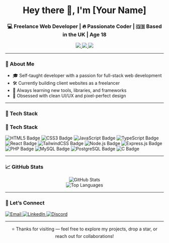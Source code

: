 <h1 align="center">Hey there 👋, I'm [Your Name]</h1>
<h3 align="center">💻 Freelance Web Developer | 🔥 Passionate Coder | 🇬🇧 Based in the UK | Age 18</h3>

<p align="center">
  <a href="https://your-portfolio-link.com" target="_blank">
    <img src="https://img.shields.io/badge/Portfolio-000000?style=for-the-badge&logo=firefox&logoColor=white" />
  </a>
  <a href="mailto:youremail@example.com">
    <img src="https://img.shields.io/badge/Email-D14836?style=for-the-badge&logo=gmail&logoColor=white" />
  </a>
  <a href="https://linkedin.com/in/your-profile" target="_blank">
    <img src="https://img.shields.io/badge/LinkedIn-0A66C2?style=for-the-badge&logo=linkedin&logoColor=white" />
  </a>
</p>

---

### 🧠 About Me

- 🎓 Self-taught developer with a passion for full-stack web development  
- 🛠️ Currently building client websites as a freelancer  
- 🔎 Always learning new tools, libraries, and frameworks  
- 🎨 Obsessed with clean UI/UX and pixel-perfect design

---

### 🧰 Tech Stack

### 🧰 Tech Stack

<p align="left">
  <img src="https://camo.githubusercontent.com/2ecce177af015ad041b013a2af08f434773f981a9c9a5b1fbb21b11fe45b3b2d/68747470733a2f2f696d672e736869656c64732e696f2f62616467652f68746d6c352d2532334533344632362e7376673f7374796c653d666c6174266c6f676f3d68746d6c35266c6f676f436f6c6f723d7768697465" alt="HTML5 Badge" />
  <img src="https://camo.githubusercontent.com/c36e8a3c7a1347a9b06b11a2b82c9b76fe646d716aab52a02799dbfda4e9a69e/68747470733a2f2f696d672e736869656c64732e696f2f62616467652f637373332d2532333135373242362e7376673f7374796c653d666c6174266c6f676f3d63737333&6c6f676f436f6c6f723d7768697465" alt="CSS3 Badge" />
  <img src="https://camo.githubusercontent.com/d5e8ecf3e8322fc886f2b86b1e2f2ebd894f7f57e2d2d4ea85d4ccf037c8e7f5/68747470733a2f2f696d672e736869656c64732e696f2f62616467652f6a6176617363726970742d2532334637444631452e7376673f7374796c653d666c6174266c6f676f3d6a617661736372697074&6c6f676f436f6c6f723d626c61636b" alt="JavaScript Badge" />
  <img src="https://camo.githubusercontent.com/0e7185b8f2a8dd0e037b5e9d360ed20ec0879f4f5a9e6dc447a7583b5a4f0c96/68747470733a2f2f696d672e736869656c64732e696f2f62616467652f547970655363726970742d2532333331373843362e7376673f7374796c653d666c6174266c6f676f3d74797065736372697074&6c6f676f436f6c6f723d7768697465" alt="TypeScript Badge" />
  <img src="https://camo.githubusercontent.com/e7ae3fffc7c3571e0a9f78bfb338f9cf9b4220f0d28a47f6d23c846e3e1725d6/68747470733a2f2f696d672e736869656c64732e696f2f62616467652f52656163742d3230323332412e7376673f7374796c653d666c6174266c6f676f3d7265616374266c6f676f436f6c6f723d363144414642" alt="React Badge" />
  <img src="https://camo.githubusercontent.com/9ab9823d1cfb63be53a57d4b3d212cd4d56ff882d5ec5ab71dc9176586f986c5/68747470733a2f2f696d672e736869656c64732e696f2f62616467652f5461696c77696e645f4353532d3036423644342e7376673f7374796c653d666c6174266c6f676f3d7461696c77696e64637373&6c6f676f436f6c6f723d7768697465" alt="TailwindCSS Badge" />
  <img src="https://camo.githubusercontent.com/8e5c9f89d0fe2739f7d837eebd282d5a5944bc444ce3ac5046a258b5c135f607/68747470733a2f2f696d672e736869656c64732e696f2f62616467652f4e6f64652e6a732d3333393933332e7376673f7374796c653d666c6174266c6f676f3d6e6f646f746a73266c6f676f436f6c6f723d7768697465" alt="Node.js Badge" />
  <img src="https://camo.githubusercontent.com/8ae472a43a65b27176b4d1b6ecb3ac6d630fb8beab961cd6a3cc9de1b4c5a1ec/68747470733a2f2f696d672e736869656c64732e696f2f62616467652f457870726573732e6a732d3030303030303f7374796c653d666c6174266c6f676f3d65787072657373266c6f676f436f6c6f723d7768697465" alt="Express.js Badge" />
  <img src="https://camo.githubusercontent.com/e65b45d420c6e5ac3f6fa79e5c97c8f260f3ff66d89aaac10bda0a4971cb5a2f/68747470733a2f2f696d672e736869656c64732e696f2f62616467652f5048502d3737374242343f7374796c653d666c6174266c6f676f3d706870266c6f676f436f6c6f723d7768697465" alt="PHP Badge" />
  <img src="https://camo.githubusercontent.com/355ddf5e3e9c3f88a31c4059e2ff78c478e98e7b2769d00a5e29d9e4e8c084bc/68747470733a2f2f696d672e736869656c64732e696f2f62616467652f4d7953514c2d3030354338343f7374796c653d666c6174266c6f676f3d6d7973716c266c6f676f436f6c6f723d7768697465" alt="MySQL Badge" />
  <img src="https://camo.githubusercontent.com/57b4570fd6c4ae39cfcd3c1b967efb2d5ea0c45e0575cc441e93cc9fd365bd55/68747470733a2f2f696d672e736869656c64732e696f2f62616467652f506f737467726553514c2d3431453835413f7374796c653d666c6174266c6f676f3d706f737467726573716c266c6f676f436f6c6f723d7768697465" alt="PostgreSQL Badge" />
  <img src="https://camo.githubusercontent.com/bdf3d7a14f26dbfbb19cdcb6f29534b92e68e1f0fd1a72d0b09b47eb6f139a13/68747470733a2f2f696d672e736869656c64732e696f2f62616467652f432d3030353939433f7374796c653d666c6174266c6f676f3d63266c6f676f436f6c6f723d7768697465" alt="C Badge" />
</p>


---

### 📈 GitHub Stats

<p align="center">
  <img src="https://github-readme-stats.vercel.app/api?username=your-github-username&show_icons=true&theme=radical" alt="GitHub Stats" />
  <br />
  <img src="https://github-readme-stats.vercel.app/api/top-langs/?username=your-github-username&layout=compact&theme=radical" alt="Top Languages" />
</p>

---

### 🤝 Let’s Connect

<p align="left">
  <a href="mailto:youremail@example.com" target="_blank">
    <img alt="Email" src="https://img.shields.io/badge/Email-D14836?style=for-the-badge&logo=gmail&logoColor=white" />
  </a>
  <a href="https://linkedin.com/in/your-profile" target="_blank">
    <img alt="LinkedIn" src="https://img.shields.io/badge/LinkedIn-0A66C2?style=for-the-badge&logo=linkedin&logoColor=white" />
  </a>
  <a href="https://discord.com/users/your-discord-id" target="_blank">
    <img alt="Discord" src="https://img.shields.io/badge/Discord-5865F2?style=for-the-badge&logo=discord&logoColor=white" />
  </a>
</p>

---

<p align="center">
  ⭐ Thanks for visiting — feel free to explore my projects, drop a star, or reach out for collaborations!
</p>

